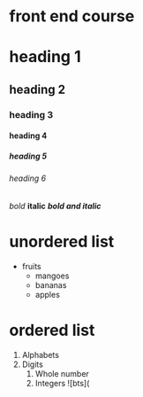 # front end course
# heading 1 
## heading 2
### heading 3
#### heading 4
##### heading 5
###### heading 6
  
 *bold*
 **italic**
 ***bold and italic***

# unordered list 
* fruits
  * mangoes 
  * bananas 
  * apples 
# ordered list 
1. Alphabets
2. Digits 
    1. Whole number 
    2. Integers 
 ![bts](

